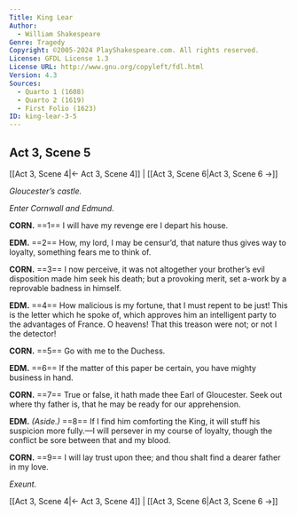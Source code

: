 ```yaml
---
Title: King Lear
Author: 
  - William Shakespeare
Genre: Tragedy
Copyright: ©2005-2024 PlayShakespeare.com. All rights reserved.
License: GFDL License 1.3
License URL: http://www.gnu.org/copyleft/fdl.html
Version: 4.3
Sources:
  - Quarto 1 (1608)
  - Quarto 2 (1619)
  - First Folio (1623)
ID: king-lear-3-5
---
```


## Act 3, Scene 5
[[Act 3, Scene 4|← Act 3, Scene 4]] | [[Act 3, Scene 6|Act 3, Scene 6 →]]

*Gloucester’s castle.*

*Enter Cornwall and Edmund.*

**CORN.**
==1== I will have my revenge ere I depart his house.

**EDM.**
==2== How, my lord, I may be censur’d, that nature thus gives way to loyalty, something fears me to think of.

**CORN.**
==3== I now perceive, it was not altogether your brother’s evil disposition made him seek his death; but a provoking merit, set a-work by a reprovable badness in himself.

**EDM.**
==4== How malicious is my fortune, that I must repent to be just! This is the letter which he spoke of, which approves him an intelligent party to the advantages of France. O heavens! That this treason were not; or not I the detector!

**CORN.**
==5== Go with me to the Duchess.

**EDM.**
==6== If the matter of this paper be certain, you have mighty business in hand.

**CORN.**
==7== True or false, it hath made thee Earl of Gloucester. Seek out where thy father is, that he may be ready for our apprehension.

**EDM.**
*(Aside.)*
==8== If I find him comforting the King, it will stuff his suspicion more fully.—I will persever in my course of loyalty, though the conflict be sore between that and my blood.

**CORN.**
==9== I will lay trust upon thee; and thou shalt find a dearer father in my love.

*Exeunt.*

[[Act 3, Scene 4|← Act 3, Scene 4]] | [[Act 3, Scene 6|Act 3, Scene 6 →]]